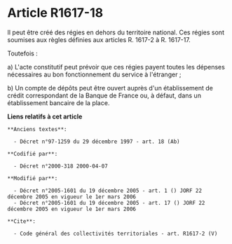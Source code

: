 # Article R1617-18

Il peut être créé des régies en dehors du territoire national. Ces régies sont soumises aux règles définies aux articles R.
1617-2 à R. 1617-17. 

Toutefois : 

a) L'acte constitutif peut prévoir que ces régies payent toutes les dépenses nécessaires au bon fonctionnement du service à
l'étranger ; 

b) Un compte de dépôts peut être ouvert auprès d'un établissement de crédit correspondant de la Banque de France ou, à
défaut, dans un établissement bancaire de la place.

**Liens relatifs à cet article**

	**Anciens textes**:

	  - Décret n°97-1259 du 29 décembre 1997 - art. 18 (Ab)

	**Codifié par**:

	  - Décret n°2000-318 2000-04-07

	**Modifié par**:

	  - Décret n°2005-1601 du 19 décembre 2005 - art. 1 () JORF 22 décembre 2005 en vigueur le 1er mars 2006
	  - Décret n°2005-1601 du 19 décembre 2005 - art. 17 () JORF 22 décembre 2005 en vigueur le 1er mars 2006

	**Cite**:

	  - Code général des collectivités territoriales - art. R1617-2 (V)
